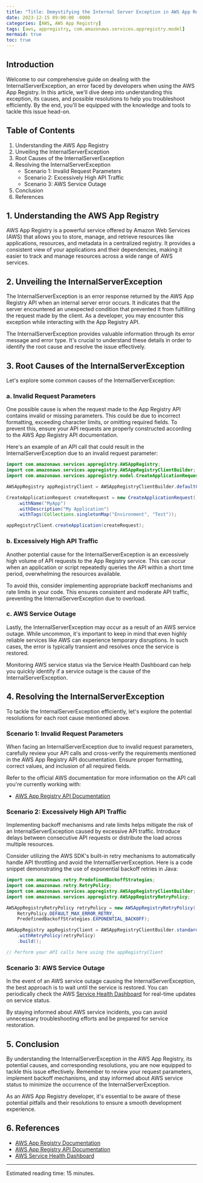 ```yaml
---
title: "Title: Demystifying the Internal Server Exception in AWS App Registry"
date: 2023-12-15 09:00:00 -0000
categories: [AWS, AWS App Registry]
tags: [aws, appregistry, com.amazonaws.services.appregistry.model]
mermaid: true
toc: true
---
```



## Introduction
Welcome to our comprehensive guide on dealing with the InternalServerException, an error faced by developers when using the AWS App Registry. In this article, we'll dive deep into understanding this exception, its causes, and possible resolutions to help you troubleshoot efficiently. By the end, you'll be equipped with the knowledge and tools to tackle this issue head-on.

## Table of Contents
1. Understanding the AWS App Registry
2. Unveiling the InternalServerException
3. Root Causes of the InternalServerException
4. Resolving the InternalServerException
   - Scenario 1: Invalid Request Parameters
   - Scenario 2: Excessively High API Traffic
   - Scenario 3: AWS Service Outage
5. Conclusion
6. References

## 1. Understanding the AWS App Registry
AWS App Registry is a powerful service offered by Amazon Web Services (AWS) that allows you to store, manage, and retrieve resources like applications, resources, and metadata in a centralized registry. It provides a consistent view of your applications and their dependencies, making it easier to track and manage resources across a wide range of AWS services.

## 2. Unveiling the InternalServerException
The InternalServerException is an error response returned by the AWS App Registry API when an internal server error occurs. It indicates that the server encountered an unexpected condition that prevented it from fulfilling the request made by the client. As a developer, you may encounter this exception while interacting with the App Registry API.

The InternalServerException provides valuable information through its error message and error type. It's crucial to understand these details in order to identify the root cause and resolve the issue effectively.

## 3. Root Causes of the InternalServerException
Let's explore some common causes of the InternalServerException:

### a. Invalid Request Parameters
One possible cause is when the request made to the App Registry API contains invalid or missing parameters. This could be due to incorrect formatting, exceeding character limits, or omitting required fields. To prevent this, ensure your API requests are properly constructed according to the AWS App Registry API documentation.

Here's an example of an API call that could result in the InternalServerException due to an invalid request parameter:

```java
import com.amazonaws.services.appregistry.AWSAppRegistry;
import com.amazonaws.services.appregistry.AWSAppRegistryClientBuilder;
import com.amazonaws.services.appregistry.model.CreateApplicationRequest;

AWSAppRegistry appRegistryClient = AWSAppRegistryClientBuilder.defaultClient();

CreateApplicationRequest createRequest = new CreateApplicationRequest()
    .withName("MyApp")
    .withDescription("My Application")
    .withTags(Collections.singletonMap("Environment", "Test"));

appRegistryClient.createApplication(createRequest);
```

### b. Excessively High API Traffic
Another potential cause for the InternalServerException is an excessively high volume of API requests to the App Registry service. This can occur when an application or script repeatedly queries the API within a short time period, overwhelming the resources available.

To avoid this, consider implementing appropriate backoff mechanisms and rate limits in your code. This ensures consistent and moderate API traffic, preventing the InternalServerException due to overload.

### c. AWS Service Outage
Lastly, the InternalServerException may occur as a result of an AWS service outage. While uncommon, it's important to keep in mind that even highly reliable services like AWS can experience temporary disruptions. In such cases, the error is typically transient and resolves once the service is restored.

Monitoring AWS service status via the Service Health Dashboard can help you quickly identify if a service outage is the cause of the InternalServerException.

## 4. Resolving the InternalServerException
To tackle the InternalServerException efficiently, let's explore the potential resolutions for each root cause mentioned above.

### Scenario 1: Invalid Request Parameters
When facing an InternalServerException due to invalid request parameters, carefully review your API calls and cross-verify the requirements mentioned in the AWS App Registry API documentation. Ensure proper formatting, correct values, and inclusion of all required fields.

Refer to the official AWS documentation for more information on the API call you're currently working with:
- [AWS App Registry API Documentation](https://docs.aws.amazon.com/appregistry/latest/APIReference/Welcome.html)

### Scenario 2: Excessively High API Traffic
Implementing backoff mechanisms and rate limits helps mitigate the risk of an InternalServerException caused by excessive API traffic. Introduce delays between consecutive API requests or distribute the load across multiple resources.

Consider utilizing the AWS SDK's built-in retry mechanisms to automatically handle API throttling and avoid the InternalServerException. Here is a code snippet demonstrating the use of exponential backoff retries in Java:

```java
import com.amazonaws.retry.PredefinedBackoffStrategies;
import com.amazonaws.retry.RetryPolicy;
import com.amazonaws.services.appregistry.AWSAppRegistryClientBuilder;
import com.amazonaws.services.appregistry.AWSAppRegistryRetryPolicy;

AWSAppRegistryRetryPolicy retryPolicy = new AWSAppRegistryRetryPolicy(
    RetryPolicy.DEFAULT_MAX_ERROR_RETRY,
    PredefinedBackoffStrategies.EXPONENTIAL_BACKOFF);

AWSAppRegistry appRegistryClient = AWSAppRegistryClientBuilder.standard()
    .withRetryPolicy(retryPolicy)
    .build();

// Perform your API calls here using the appRegistryClient
```

### Scenario 3: AWS Service Outage
In the event of an AWS service outage causing the InternalServerException, the best approach is to wait until the service is restored. You can periodically check the AWS [Service Health Dashboard](https://status.aws.amazon.com/) for real-time updates on service status.

By staying informed about AWS service incidents, you can avoid unnecessary troubleshooting efforts and be prepared for service restoration.

## 5. Conclusion
By understanding the InternalServerException in the AWS App Registry, its potential causes, and corresponding resolutions, you are now equipped to tackle this issue effectively. Remember to review your request parameters, implement backoff mechanisms, and stay informed about AWS service status to minimize the occurrence of the InternalServerException.

As an AWS App Registry developer, it's essential to be aware of these potential pitfalls and their resolutions to ensure a smooth development experience.

## 6. References
- [AWS App Registry Documentation](https://docs.aws.amazon.com/appregistry/latest/userguide/what-is.html)
- [AWS App Registry API Documentation](https://docs.aws.amazon.com/appregistry/latest/APIReference/Welcome.html)
- [AWS Service Health Dashboard](https://status.aws.amazon.com/)

------
Estimated reading time: 15 minutes.